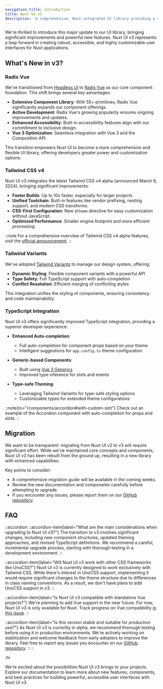 ```yaml
---
navigation.title: Introduction
title: Nuxt UI v3
description: 'A comprehensive, Nuxt-integrated UI library providing a rich set of fully-styled, accessible and highly customizable components for building modern web applications.'
---
```


We're thrilled to introduce this major update to our UI library, bringing significant improvements and powerful new features. Nuxt UI v3 represents a leap forward in creating robust, accessible, and highly customizable user interfaces for Nuxt applications.

## What's New in v3?

### Radix Vue

We've transitioned from [Headless UI](https://headlessui.com/) to [Radix Vue](https://www.radix-vue.com/) as our core component foundation. This shift brings several key advantages:

- **Extensive Component Library**: With 55+ primitives, Radix Vue significantly expands our component offerings.
- **Active Development**: Radix Vue's growing popularity ensures ongoing improvements and updates.
- **Enhanced Accessibility**: Built-in accessibility features align with our commitment to inclusive design.
- **Vue 3 Optimization**: Seamless integration with Vue 3 and the Composition API.

This transition empowers Nuxt UI to become a more comprehensive and flexible UI library, offering developers greater power and customization options.

### Tailwind CSS v4

Nuxt UI v3 integrates the latest Tailwind CSS v4 alpha (announced March 6, 2024), bringing significant improvements:

- **Faster Builds**: Up to 10x faster, especially for larger projects.
- **Unified Toolchain**: Built-in features like vendor prefixing, nesting support, and modern CSS transforms.
- **CSS-First Configuration**: New `@theme` directive for easy customization without JavaScript.
- **Optimized Performance**: Smaller engine footprint and more efficient processing.

::note
For a comprehensive overview of Tailwind CSS v4 alpha features, visit the [official announcement](https://tailwindcss.com/blog/tailwindcss-v4-alpha).
::

### Tailwind Variants

We've adopted [Tailwind Variants](https://www.tailwind-variants.org/) to manage our design system, offering:

- **Dynamic Styling**: Flexible component variants with a powerful API
- **Type Safety**: Full TypeScript support with auto-completion
- **Conflict Resolution**: Efficient merging of conflicting styles

This integration unifies the styling of components, ensuring consistency and code maintainability.

### TypeScript Integration

Nuxt UI v3 offers significantly improved TypeScript integration, providing a superior developer experience:

- **Enhanced Auto-completion**:
  - Full auto-completion for component props based on your theme
  - Intelligent suggestions for `app.config.ts` theme configuration

- **Generic-based Components**:
  - Built using [Vue 3 Generics](https://vuejs.org/api/sfc-script-setup.html#generics)
  - Improved type inference for slots and events

- **Type-safe Theming**:
  - Leveraging Tailwind Variants for type-safe styling options
  - Customizable types for extended theme configurations

::note{to="/components/accordion#with-custom-slot"}
Check out an example of the Accordion component with auto-completion for props and slots.
::

## Migration

We want to be transparent: migrating from Nuxt UI v2 to v3 will require significant effort. While we've maintained core concepts and components, Nuxt UI v3 has been rebuilt from the ground up, resulting in a new library with enhanced capabilities.

Key points to consider:
- A comprehensive migration guide will be available in the coming weeks.
- Review the new documentation and components carefully before attempting to upgrade.
- If you encounter any issues, please report them on our [GitHub repository](https://github.com/nuxt/ui/issues).

## FAQ

::accordion
  ::accordion-item{label="What are the main considerations when upgrading to Nuxt UI v3?"}
  The transition to v3 involves significant changes, including new component structures, updated theming approaches, and revised TypeScript definitions. We recommend a careful, incremental upgrade process, starting with thorough testing in a development environment.
  ::

  ::accordion-item{label="Will Nuxt UI v3 work with other CSS frameworks like UnoCSS?"}
  Nuxt UI v3 is currently designed to work exclusively with Tailwind CSS. While there's interest in UnoCSS support, implementing it would require significant changes to the theme structure due to differences in class naming conventions. As a result, we don't have plans to add UnoCSS support in v3.
  ::

  ::accordion-item{label="Is Nuxt UI v3 compatible with standalone Vue projects?"}
  We're planning to add Vue support in the near future. For now, Nuxt UI v3 is only available for Nuxt. Track progress on Vue compatibility [in this issue](https://github.com/nuxt/ui/issues/2129).
  ::

  ::accordion-item{label="Is this version stable and suitable for production use?"}
  As Nuxt UI v3 is currently in alpha, we recommend thorough testing before using it in production environments. We're actively working on stabilization and welcome feedback from early adopters to improve the library. Feel free to report any issues you encounter on our [GitHub repository](https://github.com/nuxt/ui/issues).
  ::
::

:hr

We're excited about the possibilities Nuxt UI v3 brings to your projects. Explore our documentation to learn more about new features, components, and best practices for building powerful, accessible user interfaces with Nuxt UI v3.
